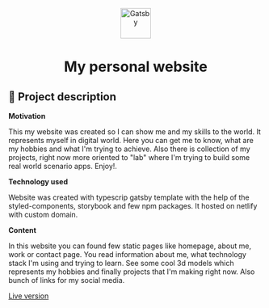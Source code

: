 <p  align="center"><a  href="https://www.gatsbyjs.com/?utm_source=starter&utm_medium=readme&utm_campaign=minimal-starter-ts">
<img  alt="Gatsby"  src="https://www.gatsbyjs.com/Gatsby-Monogram.svg"  width="60"  /></a></p>

<h1  align="center">My personal website</h1>

## 🚀 Project description

**Motivation**

This my website was created so I can show me and my skills to the world. It represents myself in digital world. Here you can get me to know, what are my hobbies and what I'm trying to achieve. Also there is collection of my projects, right now more oriented to "lab" where I'm trying to build some real world scenario apps. Enjoy!.

**Technology used**

Website was created with typescrip gatsby template with the help of the styled-components, storybook and few npm packages. It hosted on netlify with custom domain.

**Content**

In this website you can found few static pages like homepage, about me, work or contact page. You read information about me, what technology stack I'm using and trying to learn. See some cool 3d models which represents my hobbies and finally projects that I'm making right now. Also bunch of links for my social media.

<a href="https://pavel-vondra.com">Live version</a>
